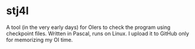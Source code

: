 # stj4l
A tool (in the very early days) for OIers to check the program using checkpoint files. Written in Pascal, runs on Linux. I upload it to GitHub only for memorizing my OI time.
